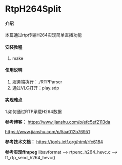 # RtpH264Split
#### 介绍
本篇通过rtp传输H264实现简单直播功能

#### 安装教程
1. make

#### 使用说明
1. 服务端执行：./RTPParser
2. 通过VLC打开：play.sdp

#### 实现难点
1.如何通过RTP承载H264数据

**参考博客：**
https://www.jianshu.com/p/efc5ef2113da

https://www.jianshu.com/p/5aa012b76951

**参考技术文档：**
https://tools.ietf.org/html/rfc6184

**参考实现ffmpeg**
libavformat
  --> rtpenc_h264_hevc.c
      --> ff_rtp_send_h264_hevc()
